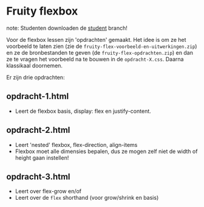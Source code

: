 # Fruity flexbox

note: Studenten downloaden de [student](https://github.com/spassvogel/fruity-flex-opdracht/tree/student) branch!

Voor de flexbox lessen zijn 'opdrachten' gemaakt. Het idee is om ze het voorbeeld te laten zien (zie de `fruity-flex-voorbeeld-en-uitwerkingen.zip`) en ze de bronbestanden te geven (de `fruity-flex-opdrachten.zip`) en dan ze te vragen het voorbeeld na te bouwen in de `opdracht-X.css`. Daarna klassikaal doornemen.
 
Er zijn drie opdrachten:

## 	opdracht-1.html
- Leert de flexbox basis, display: flex en justify-content.

## 	opdracht-2.html
- Leert 'nested' flexbox, flex-direction, align-items
- Flexbox moet alle dimensies bepalen, dus ze mogen zelf niet de width of height gaan instellen!

## 	opdracht-3.html
- Leert over flex-grow en/of
- Leert over de `flex` shorthand (voor grow/shrink en basis)

